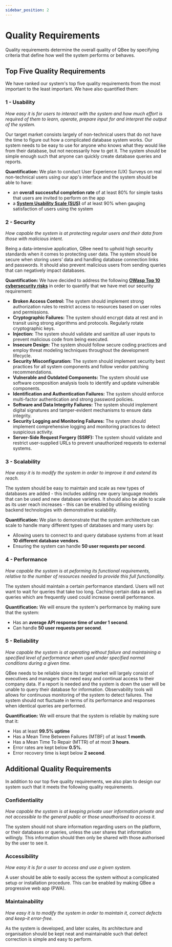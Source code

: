 ```yaml
---
sidebar_position: 2
---
```


# Quality Requirements

Quality requirements determine the overall quality of QBee by specifying criteria that define how well the system performs or behaves.

## Top Five Quality Requirements

We have ranked our system's top five quality requirements from the most important to the least important. We have also quantified them:

### 1 - Usability

*How easy it is for users to interact with the system and how much effort is required of them to learn, operate, prepare input for and interpret the output of the system.*

Our target market consists largely of non-technical users that do not have the time to figure out how a complicated database system works. Our system needs to be easy to use for anyone who knows what they would like from their database, but not necessarily how to get it. The system should be simple enough such that anyone can quickly create database queries and reports.

**Quantification:** We plan to conduct User Experience (UX) Surveys on real non-technical users using our app's interface and the system should be able to have:
- an **overall successful completion rate** of at least 80% for simple tasks that users are invited to perform on the app
- a [**System Usability Scale (SUS)**](https://usabilitygeek.com/how-to-use-the-system-usability-scale-sus-to-evaluate-the-usability-of-your-website/) of at least 90% when gauging satisfaction of users using the system

### 2 - Security

*How capable the system is at protecting regular users and their data from those with malicious intent.*

Being a data-intensive application, QBee need to uphold high security standards when it comes to protecting user data. The system should be secure when storing users’ data and handling database connection links and passwords. It should also prevent malicious users from sending queries that can negatively impact databases.

**Quantification:** We have decided to address the following [**OWasp Top 10 cybersecurity risks**](https://owasp.org/www-project-top-ten/) in order to quantify that we have met our security requirement:

- **Broken Access Control:** The system should implement strong authorization rules to restrict access to resources based on user roles and permissions.
- **Cryptographic Failures:** The system should encrypt data at rest and in transit using strong algorithms and protocols. Regularly rotate cryptographic keys.
- **Injection:** The system should validate and sanitize all user inputs to prevent malicious code from being executed.
- **Insecure Design:** The system should follow secure coding practices and employ threat modeling techniques throughout the development lifecycle.
- **Security Misconfiguration:** The system should implement security best practices for all system components and follow vendor patching recommendations.
- **Vulnerable and Outdated Components:** The system should use software composition analysis tools to identify and update vulnerable components.
- **Identification and Authentication Failures:** The system should enforce multi-factor authentication and strong password policies.
- **Software and Data Integrity Failures:** The system should implement digital signatures and tamper-evident mechanisms to ensure data integrity.
- **Security Logging and Monitoring Failures:** The system should implement comprehensive logging and monitoring practices to detect suspicious activity.
- **Server-Side Request Forgery (SSRF):** The system should validate and restrict user-supplied URLs to prevent unauthorized requests to external systems.

### 3 - Scalability

*How easy it is to modify the system in order to improve it and extend its reach.*

The system should be easy to maintain and scale as new types of databases are added - this includes adding new query language models that can be used and new database varieties. It should also be able to scale as its user reach increases - this can be enabled by utilising existing backend technologies with demonstrative scalability.

**Quantification:** We plan to demonstrate that the system architecture can scale to handle many different types of databases and many users by:
- Allowing users to connect to and query database systems from at least **10 different database vendors**.
- Ensuring the system can handle **50 user requests per second**.

### 4 - Performance

*How capable the system is at peforming its functional requirements, relative to the number of resources needed to provide this full functionality.*

The system should maintain a certain performance standard. Users will not want to wait for queries that take too long. Caching certain data as well as queries which are frequently used could increase overall performance.

**Quantification:** We will ensure the system's performance by making sure that the system:

- Has an **average API response time of under 1 second**.
- Can handle **50 user requests per second**.

### 5 - Reliability

*How capable the system is at operating without failure and maintaining a specified level of performance when used under specified normal conditions during a given time.*

QBee needs to be reliable since its target market will largely consist of executives and managers that need easy and continual access to their company data. If a report is needed and the system is down the user will be unable to query their database for information. Observability tools will allows for continuous monitoring of the system to detect failures. The system should not fluctuate in terms of its performance and responses when identical queries are performed.

**Quantification:** We will ensure that the system is reliable by making sure that it:
- Has at least **99.5% uptime**
- Has a Mean Time Between Failures (MTBF) of at least **1 month**.
- Has a Mean Time To Repair (MTTR) of at most **3 hours**.
- Error rates are kept below **0.5%**.
- Error recovery time is kept below **2 second**.



## Additional Quality Requirements

In addition to our top five quality requirements, we also plan to design our system such that it meets the following quality requirements.

### Confidentiality

*How capable the system is at keeping private user information private and not accessible to the general public or those unauthorised to access it.*

The system should not share information regarding users on the platform, or their databases or queries, unless the user shares that information willingly. This information should then only be shared with those authorised by the user to see it.

### Accessibility

*How easy it is for a user to access and use a given system.*

A user should be able to easily access the system without a complicated setup or installation procedure. This can be enabled by making QBee a progressive web app (PWA). 

### Maintainability

*How easy it is to modify the system in order to maintain it, correct defects and keep-it error-free.*

As the system is developed, and later scales, its architecture and organisation should be kept neat and maintainable such that defect correction is simple and easy to perform.